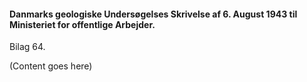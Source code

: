 #### Danmarks geologiske Undersøgelses Skrivelse af 6. August 1943 til Ministeriet for offentlige Arbejder.

Bilag 64.

(Content goes here)
